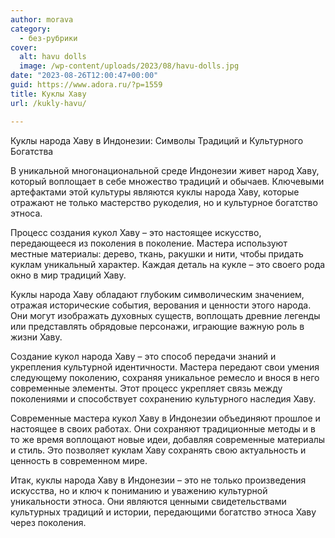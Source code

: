 ```yaml
---
author: morava
category:
  - без-рубрики
cover:
  alt: havu dolls
  image: /wp-content/uploads/2023/08/havu-dolls.jpg
date: "2023-08-26T12:00:47+00:00"
guid: https://www.adora.ru/?p=1559
title: Куклы Хаву
url: /kukly-havu/

---
```

Куклы народа Хаву в Индонезии: Символы Традиций и Культурного Богатства

В уникальной многонациональной среде Индонезии живет народ Хаву, который воплощает в себе множество традиций и обычаев. Ключевыми артефактами этой культуры являются куклы народа Хаву, которые отражают не только мастерство рукоделия, но и культурное богатство этноса.

Процесс создания кукол Хаву – это настоящее искусство, передающееся из поколения в поколение. Мастера используют местные материалы: дерево, ткань, ракушки и нити, чтобы придать куклам уникальный характер. Каждая деталь на кукле – это своего рода окно в мир традиций Хаву.

Куклы народа Хаву обладают глубоким символическим значением, отражая исторические события, верования и ценности этого народа. Они могут изображать духовных существ, воплощать древние легенды или представлять обрядовые персонажи, играющие важную роль в жизни Хаву.

Создание кукол народа Хаву – это способ передачи знаний и укрепления культурной идентичности. Мастера передают свои умения следующему поколению, сохраняя уникальное ремесло и внося в него современные элементы. Этот процесс укрепляет связь между поколениями и способствует сохранению культурного наследия Хаву.

Современные мастера кукол Хаву в Индонезии объединяют прошлое и настоящее в своих работах. Они сохраняют традиционные методы и в то же время воплощают новые идеи, добавляя современные материалы и стиль. Это позволяет куклам Хаву сохранять свою актуальность и ценность в современном мире.

Итак, куклы народа Хаву в Индонезии – это не только произведения искусства, но и ключ к пониманию и уважению культурной уникальности этноса. Они являются ценными свидетельствами культурных традиций и истории, передающими богатство этноса Хаву через поколения.

